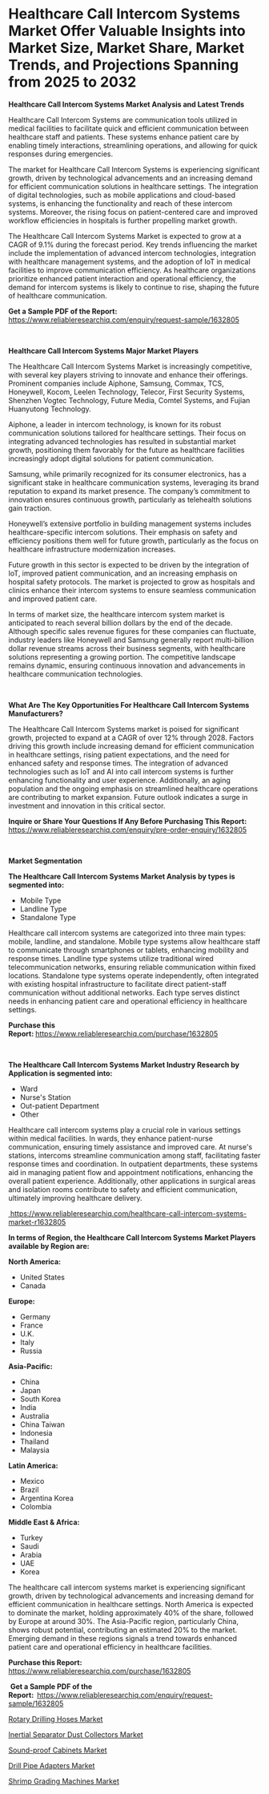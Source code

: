 <p><h1>Healthcare Call Intercom Systems Market Offer Valuable Insights into Market Size, Market Share, Market Trends, and Projections Spanning from 2025 to 2032</h1></p><p><strong>Healthcare Call Intercom Systems Market Analysis and Latest Trends</strong></p>
<p><p>Healthcare Call Intercom Systems are communication tools utilized in medical facilities to facilitate quick and efficient communication between healthcare staff and patients. These systems enhance patient care by enabling timely interactions, streamlining operations, and allowing for quick responses during emergencies.</p><p>The market for Healthcare Call Intercom Systems is experiencing significant growth, driven by technological advancements and an increasing demand for efficient communication solutions in healthcare settings. The integration of digital technologies, such as mobile applications and cloud-based systems, is enhancing the functionality and reach of these intercom systems. Moreover, the rising focus on patient-centered care and improved workflow efficiencies in hospitals is further propelling market growth.</p><p>The Healthcare Call Intercom Systems Market is expected to grow at a CAGR of 9.1% during the forecast period. Key trends influencing the market include the implementation of advanced intercom technologies, integration with healthcare management systems, and the adoption of IoT in medical facilities to improve communication efficiency. As healthcare organizations prioritize enhanced patient interaction and operational efficiency, the demand for intercom systems is likely to continue to rise, shaping the future of healthcare communication.</p></p>
<p><strong>Get a Sample PDF of the Report:&nbsp;</strong> <a href="https://www.reliableresearchiq.com/enquiry/request-sample/1632805?utm_campaign=114&utm_medium=2&utm_source=Github&utm_content=ia&utm_term=29032025&utm_id=healthcare-call-intercom-systems">https://www.reliableresearchiq.com/enquiry/request-sample/1632805</a></p>
<p>&nbsp;</p>
<p><strong>Healthcare Call Intercom Systems Major Market Players</strong></p>
<p><p>The Healthcare Call Intercom Systems Market is increasingly competitive, with several key players striving to innovate and enhance their offerings. Prominent companies include Aiphone, Samsung, Commax, TCS, Honeywell, Kocom, Leelen Technology, Telecor, First Security Systems, Shenzhen Vogtec Technology, Future Media, Comtel Systems, and Fujian Huanyutong Technology.</p><p>Aiphone, a leader in intercom technology, is known for its robust communication solutions tailored for healthcare settings. Their focus on integrating advanced technologies has resulted in substantial market growth, positioning them favorably for the future as healthcare facilities increasingly adopt digital solutions for patient communication.</p><p>Samsung, while primarily recognized for its consumer electronics, has a significant stake in healthcare communication systems, leveraging its brand reputation to expand its market presence. The company’s commitment to innovation ensures continuous growth, particularly as telehealth solutions gain traction.</p><p>Honeywell’s extensive portfolio in building management systems includes healthcare-specific intercom solutions. Their emphasis on safety and efficiency positions them well for future growth, particularly as the focus on healthcare infrastructure modernization increases.</p><p>Future growth in this sector is expected to be driven by the integration of IoT, improved patient communication, and an increasing emphasis on hospital safety protocols. The market is projected to grow as hospitals and clinics enhance their intercom systems to ensure seamless communication and improved patient care.</p><p>In terms of market size, the healthcare intercom system market is anticipated to reach several billion dollars by the end of the decade. Although specific sales revenue figures for these companies can fluctuate, industry leaders like Honeywell and Samsung generally report multi-billion dollar revenue streams across their business segments, with healthcare solutions representing a growing portion. The competitive landscape remains dynamic, ensuring continuous innovation and advancements in healthcare communication technologies.</p></p>
<p>&nbsp;</p>
<p><strong>What Are The Key Opportunities For Healthcare Call Intercom Systems Manufacturers?</strong></p>
<p><p>The Healthcare Call Intercom Systems market is poised for significant growth, projected to expand at a CAGR of over 12% through 2028. Factors driving this growth include increasing demand for efficient communication in healthcare settings, rising patient expectations, and the need for enhanced safety and response times. The integration of advanced technologies such as IoT and AI into call intercom systems is further enhancing functionality and user experience. Additionally, an aging population and the ongoing emphasis on streamlined healthcare operations are contributing to market expansion. Future outlook indicates a surge in investment and innovation in this critical sector.</p></p>
<p><strong>Inquire or Share Your Questions If Any Before Purchasing This Report:</strong> <a href="https://www.reliableresearchiq.com/enquiry/pre-order-enquiry/1632805?utm_campaign=114&utm_medium=2&utm_source=Github&utm_content=ia&utm_term=29032025&utm_id=healthcare-call-intercom-systems">https://www.reliableresearchiq.com/enquiry/pre-order-enquiry/1632805</a></p>
<p>&nbsp;</p>
<p><strong>Market Segmentation</strong></p>
<p><strong>The Healthcare Call Intercom Systems Market Analysis by types is segmented into:</strong></p>
<p><ul><li>Mobile Type</li><li>Landline Type</li><li>Standalone Type</li></ul></p>
<p><p>Healthcare call intercom systems are categorized into three main types: mobile, landline, and standalone. Mobile type systems allow healthcare staff to communicate through smartphones or tablets, enhancing mobility and response times. Landline type systems utilize traditional wired telecommunication networks, ensuring reliable communication within fixed locations. Standalone type systems operate independently, often integrated with existing hospital infrastructure to facilitate direct patient-staff communication without additional networks. Each type serves distinct needs in enhancing patient care and operational efficiency in healthcare settings.</p></p>
<p><strong>Purchase this Report:&nbsp;</strong><a href="https://www.reliableresearchiq.com/purchase/1632805?utm_campaign=114&utm_medium=2&utm_source=Github&utm_content=ia&utm_term=29032025&utm_id=healthcare-call-intercom-systems">https://www.reliableresearchiq.com/purchase/1632805</a></p>
<p>&nbsp;</p>
<p><strong>The Healthcare Call Intercom Systems Market Industry Research by Application is segmented into:</strong></p>
<p><ul><li>Ward</li><li>Nurse's Station</li><li>Out-patient Department</li><li>Other</li></ul></p>
<p><p>Healthcare call intercom systems play a crucial role in various settings within medical facilities. In wards, they enhance patient-nurse communication, ensuring timely assistance and improved care. At nurse's stations, intercoms streamline communication among staff, facilitating faster response times and coordination. In outpatient departments, these systems aid in managing patient flow and appointment notifications, enhancing the overall patient experience. Additionally, other applications in surgical areas and isolation rooms contribute to safety and efficient communication, ultimately improving healthcare delivery.</p></p>
<p><a href="https://www.reliableresearchiq.com/healthcare-call-intercom-systems-market-r1632805?utm_campaign=114&utm_medium=2&utm_source=Github&utm_content=ia&utm_term=29032025&utm_id=healthcare-call-intercom-systems">&nbsp;https://www.reliableresearchiq.com/healthcare-call-intercom-systems-market-r1632805</a></p>
<p><strong>In terms of Region, the Healthcare Call Intercom Systems Market Players available by Region are:</strong></p>
<p>
    <p> <strong> North America: </strong>
        <ul>
            <li>United States</li>
            <li>Canada</li>
        </ul>
        </p> 
    <p> <strong> Europe: </strong>
        <ul>
            <li>Germany</li>
            <li>France</li>
            <li>U.K.</li>
            <li>Italy</li>
            <li>Russia</li>
        </ul>
        </p> 
    <p> <strong> Asia-Pacific: </strong>
        <ul>
            <li>China</li>
            <li>Japan</li>
            <li>South Korea</li>
            <li>India</li>
            <li>Australia</li>
            <li>China Taiwan</li>
            <li>Indonesia</li>
            <li>Thailand</li>
            <li>Malaysia</li>
        </ul>
        </p> 
    <p> <strong> Latin America: </strong>
        <ul>
            <li>Mexico</li>
            <li>Brazil</li>
            <li>Argentina Korea</li>
            <li>Colombia</li>
        </ul>
        </p> 
    <p> <strong> Middle East & Africa: </strong>
        <ul>
            <li>Turkey</li>
            <li>Saudi</li>
            <li>Arabia</li>
            <li>UAE</li>
            <li>Korea</li>
        </ul>
    </p>
    </p>
<p><p>The healthcare call intercom systems market is experiencing significant growth, driven by technological advancements and increasing demand for efficient communication in healthcare settings. North America is expected to dominate the market, holding approximately 40% of the share, followed by Europe at around 30%. The Asia-Pacific region, particularly China, shows robust potential, contributing an estimated 20% to the market. Emerging demand in these regions signals a trend towards enhanced patient care and operational efficiency in healthcare facilities.</p></p>
<p><strong>Purchase this Report: </strong><a href="https://www.reliableresearchiq.com/purchase/1632805?utm_campaign=114&utm_medium=2&utm_source=Github&utm_content=ia&utm_term=29032025&utm_id=healthcare-call-intercom-systems">https://www.reliableresearchiq.com/purchase/1632805</a></p>
<p>&nbsp;<strong>Get a Sample PDF of the Report:&nbsp;&nbsp;</strong><a href="https://www.reliableresearchiq.com/enquiry/request-sample/1632805?utm_campaign=114&utm_medium=2&utm_source=Github&utm_content=ia&utm_term=29032025&utm_id=healthcare-call-intercom-systems">https://www.reliableresearchiq.com/enquiry/request-sample/1632805</a></p>
<p><strong></strong></p>
<p><p><a href="https://github.com/handyiongikg/Market-Research-Report-List-1/blob/main/rotary-drilling-hoses-market.md?utm_campaign=114&utm_medium=2&utm_source=Github&utm_content=ia&utm_term=29032025&utm_id=healthcare-call-intercom-systems">Rotary Drilling Hoses Market</a></p><p><a href="https://github.com/cwasicioaie/Market-Research-Report-List-1/blob/main/inertial-separator-dust-collectors-market.md?utm_campaign=114&utm_medium=2&utm_source=Github&utm_content=ia&utm_term=29032025&utm_id=healthcare-call-intercom-systems">Inertial Separator Dust Collectors Market</a></p><p><a href="https://github.com/ebalabenoot/Market-Research-Report-List-1/blob/main/sound-proof-cabinets-market.md?utm_campaign=114&utm_medium=2&utm_source=Github&utm_content=ia&utm_term=29032025&utm_id=healthcare-call-intercom-systems">Sound-proof Cabinets Market</a></p><p><a href="https://github.com/qianyateina/Market-Research-Report-List-1/blob/main/drill-pipe-adapters-market.md?utm_campaign=114&utm_medium=2&utm_source=Github&utm_content=ia&utm_term=29032025&utm_id=healthcare-call-intercom-systems">Drill Pipe Adapters Market</a></p><p><a href="https://github.com/jensanohishi/Market-Research-Report-List-1/blob/main/shrimp-grading-machines-market.md?utm_campaign=114&utm_medium=2&utm_source=Github&utm_content=ia&utm_term=29032025&utm_id=healthcare-call-intercom-systems">Shrimp Grading Machines Market</a></p></p>